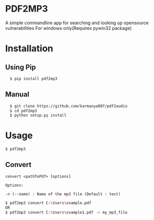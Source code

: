 # PDF2MP3

A simple commandline app for searching and looking up opensource vulnerabilities
For windows only(Requires pywin32 package)

# Installation

## Using Pip

```bash
  $ pip install pdf2mp3
```
## Manual

```bash
  $ git clone https://github.com/karmanya007/pdf2audio
  $ cd pdf2mp3
  $ python setup.py install
```
# Usage

```bash
$ pdf2mp3
```
## Convert
`convert <pathToPdf> [options]`
<br>

`Options:`
<br>

`-n (--name) : Name of the mp3 file (Default : test)`
```bash
$ pdf2mp3 convert C:\Users\example.pdf
OR
$ pdf2mp3 convert C:\Users\example1.pdf -n my_mp3_file
```
